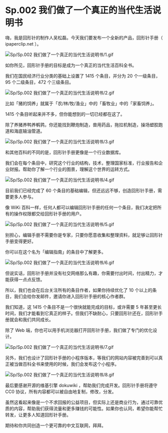 # Sp.002 我们做了一个真正的当代生活说明书

嗨，我是回形针的制作人吴松磊。今天我们要发布一个全新的产品，回形针手册（ ipaperclip.net ）。

![Sp/Sp.002 我们做了一个真正的当代生活说明书/1.gif](https://cdn.jsdelivr.net/gh/ipaperclip-icu/static/image/文字稿/Sp/Sp.002%20我们做了一个真正的当代生活说明书/1.gif)

如你所见，回形针手册的目标是成为一个真正的当代生活百科全书。

我们在国民经济行业分类的基础上设置了 1415 个条目，并分为 20 个一级条目，95 个二级条目，472 个三级条目。

![Sp/Sp.002 我们做了一个真正的当代生活说明书/2.gif](https://cdn.jsdelivr.net/gh/ipaperclip-icu/static/image/文字稿/Sp/Sp.002%20我们做了一个真正的当代生活说明书/2.gif)

比如「猪的饲养」就属于「农/林/牧/渔业」中的「畜牧业」中的「家畜饲养」。

1415 个条目听起来并不多，但你能想到的一切已经都在这了。

除了养猪养鸭养鹌鹑，你还能找到鞭炮制造，兽用药品，拖拉机制造，操场塑胶跑道和海底输油管道。

![Sp/Sp.002 我们做了一个真正的当代生活说明书/3.gif](https://cdn.jsdelivr.net/gh/ipaperclip-icu/static/image/文字稿/Sp/Sp.002%20我们做了一个真正的当代生活说明书/3.gif)

和其他百科的不同的是，回形针手册更像是一个行业数据库。

我们会在每个条目中，研究这个行业的结构，技术，整理国家标准，行业报告和企业财报。帮助你了解一个行业的图景，理解这个世界的运转方式。

![Sp/Sp.002 我们做了一个真正的当代生活说明书/4.gif](https://cdn.jsdelivr.net/gh/ipaperclip-icu/static/image/文字稿/Sp/Sp.002%20我们做了一个真正的当代生活说明书/4.gif)

目前我们已经完成了 60 个条目的基础编辑，但还远远不够，创造回形针手册，需要更多人参与。

像 WiKi 百科一样，任何人都可以编辑回形针手册的任何一个条目，我们决定把所有的操作权限都交给回形针手册的用户。

![Sp/Sp.002 我们做了一个真正的当代生活说明书/5.gif](https://cdn.jsdelivr.net/gh/ipaperclip-icu/static/image/文字稿/Sp/Sp.002%20我们做了一个真正的当代生活说明书/5.gif)

别担心，编辑手册不需要你是专家，只要你愿意收集和整理资料，就足够让回形针手册变得更好。

你可以在这个名为「编辑指南」的条目中了解更多。

![Sp/Sp.002 我们做了一个真正的当代生活说明书/6.gif](https://cdn.jsdelivr.net/gh/ipaperclip-icu/static/image/文字稿/Sp/Sp.002%20我们做了一个真正的当代生活说明书/6.gif)

但说实话，回形针手册并没有社交网络那么有趣，你需要付出时间，付出精力，才能获得一点点反馈。

所以，我们也会在后台关注所有的条目作者，如果你持续优化了 10 个以上的条目，我们会给你发邮件，邀请你进入回形针手册的核心作者群。

我们知道，这 1415 个条目不是一个很快就能完成的目标，或许需要 5 年甚至更长时间，我们才能看到它真正的样子。但我们不缺耐心，只要回形针还在，回形针手册就会和我们共同成长。

除了 Web 端，你也可以用手机浏览器打开回形针手册，我们做了专门的优化设计。

![Sp/Sp.002 我们做了一个真正的当代生活说明书/7.gif](https://cdn.jsdelivr.net/gh/ipaperclip-icu/static/image/文字稿/Sp/Sp.002%20我们做了一个真正的当代生活说明书/7.gif)

另外，我们也设计了回形针手册的小程序版本，等我们的网站内容被完善到可以真正被当做百科全书来使用的时候，我们会发布这个小程序。

![Sp/Sp.002 我们做了一个真正的当代生活说明书/8.gif](https://cdn.jsdelivr.net/gh/ipaperclip-icu/static/image/文字稿/Sp/Sp.002%20我们做了一个真正的当代生活说明书/8.gif)

最后要感谢开源的维基引擎 dokuwiki ，帮助我们完成开发。回形针手册将遵守 CC0 协议，所有内容都可以被自由地复制，修改，分发。

虽然这看起来像是一个不求回报的公益项目，但实际上还是商业行为，通过可靠优质的内容，帮助我们获得流量和更多赚钱的可能性。如果你也认同，希望你能帮忙转发，让更多人知道回形针手册。

期待和你共同创造一个更可靠的中文互联网，拜拜。
